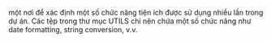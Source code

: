 một nơi để xác định một số chức năng tiện ích được sử dụng nhiều lần trong dự án. Các tệp trong thư mục UTILS chỉ nên chứa một số chức năng như date formatting, string conversion, v.v.
